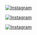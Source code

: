 
<p float="left">
<a href="">

![Instagram](https://img.shields.io/badge/<handle>-%23E4405F.svg?style=for-the-badge&logo=Instagram&logoColor=white)

</a>

<a href="">

![Instagram](https://img.shields.io/badge/<handle>-%23E4405F.svg?style=for-the-badge&logo=Instagram&logoColor=white)

</a>

<a href="">

![Instagram](https://img.shields.io/badge/<handle>-%23E4405F.svg?style=for-the-badge&logo=Instagram&logoColor=white)

</a>
</p>